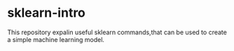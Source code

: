 # sklearn-intro
This repository expalin useful sklearn commands,that can be used to create a simple machine learning model.

